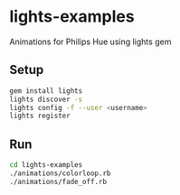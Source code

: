 lights-examples
==============

Animations for Philips Hue using lights gem

Setup
-----
```bash
gem install lights
lights discover -s
lights config -f --user <username>
lights register
```

Run
-----
```bash
cd lights-examples
./animations/colorloop.rb
./animations/fade_off.rb
```
